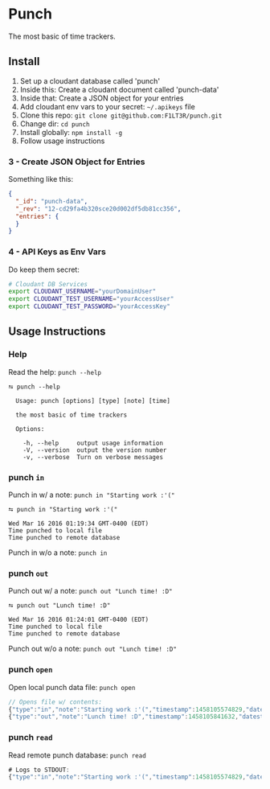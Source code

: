 # Punch

The most basic of time trackers.

## Install

1. Set up a cloudant database called 'punch'
1. Inside this: Create a cloudant document called 'punch-data'
1. Inside that: Create a JSON object for your entries
1. Add cloudant env vars to your secret: `~/.apikeys` file
1. Clone this repo: `git clone git@github.com:F1LT3R/punch.git`
1. Change dir: `cd punch`
1. Install globally: `npm install -g`
1. Follow usage instructions

### 3 - Create JSON Object for Entries

Something like this:

```json
{
  "_id": "punch-data",
  "_rev": "12-cd29fa4b320sce20d002df5db81cc356",
  "entries": {
  }
}
```


### 4 - API Keys as Env Vars

Do keep them secret:

```bash
# Cloudant DB Services
export CLOUDANT_USERNAME="yourDomainUser"
export CLOUDANT_TEST_USERNAME="yourAccessUser"
export CLOUDANT_TEST_PASSWORD="yourAccessKey"

```

## Usage Instructions


### Help

Read the help: `punch --help`

```shell
⮀ punch --help

  Usage: punch [options] [type] [note] [time]

  the most basic of time trackers

  Options:

    -h, --help     output usage information
    -V, --version  output the version number
    -v, --verbose  Turn on verbose messages
```

### punch `in`

Punch in w/ a note: `punch in "Starting work :'("`

```shell
⮀ punch in "Starting work :'("

Wed Mar 16 2016 01:19:34 GMT-0400 (EDT)
Time punched to local file
Time punched to remote database
```

Punch in w/o a note: `punch in`


### punch `out`

Punch out w/ a note: `punch out "Lunch time! :D"`

```shell
⮀ punch out "Lunch time! :D"

Wed Mar 16 2016 01:24:01 GMT-0400 (EDT)
Time punched to local file
Time punched to remote database
```

Punch out w/o a note: `punch out "Lunch time! :D"`


### punch `open`

Open local punch data file: `punch open`

```javascript
// Opens file w/ contents:
{"type":"in","note":"Starting work :'(","timestamp":1458105574829,"datestring":"Wed Mar 16 2016 01:19:34 GMT-0400 (EDT)"}
{"type":"out","note":"Lunch time! :D","timestamp":1458105841632,"datestring":"Wed Mar 16 2016 01:24:01 GMT-0400 (EDT)"}
```

### punch `read`

Read remote punch database: `punch read`

```javascript
# Logs to STDOUT:
{"type":"in","note":"Starting work :'(","timestamp":1458105574829,"datestring":"Wed Mar 16 2016 01:19:34 GMT-0400 (EDT)"},"1458105841632":{"type":"out","note":"Lunch time! :D","timestamp":1458105841632,"datestring":"Wed Mar 16 2016 01:24:01 GMT-0400 (EDT)"}}
```
